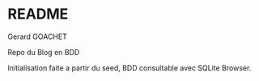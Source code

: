 # README

Gerard GOACHET

Repo du Blog en BDD

Initialisation faite a partir du seed, BDD consultable avec SQLite Browser.
